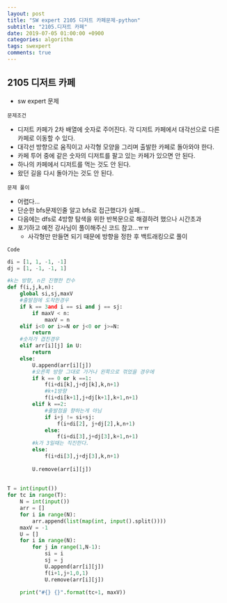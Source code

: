 ```yaml
---
layout: post
title: "SW expert 2105 디저트 카페문제-python"
subtitle: "2105.디저트 카페"
date: 2019-07-05 01:00:00 +0900
categories: algorithm
tags: swexpert
comments: true
---
```


## 2105 디저트 카페



- sw expert 문제



`문제조건`

- 디저트 카페가 2차 배열에 숫자로 주어진다. 각 디저트 카페에서 대각선으로 다른 카페로 이동할 수 있다.
- 대각선 방향으로 움직이고 사각형 모양을 그리며 출발한 카페로 돌아와야 한다.
- 카페 투어 중에 같은 숫자의 디저트를 팔고 있는 카페가 있으면 안 된다.
- 하나의 카페에서 디저트를 먹는 것도 안 된다.
- 왔던 길을 다시 돌아가는 것도 안 된다.


`문제 풀이`

- 어렵다...
- 단순한 bfs문제인줄 알고 bfs로 접근했다가 실패...
- 다음에는 dfs로 4방향 탐색을 위한 반복문으로 해결하려 했으나 시간초과
- 포기하고 예전 강사님이 풀이해주신 코드 참고...ㅠㅠ
    - 사각형만 만들면 되기 때문에 방향을 정한 후 백트래킹으로 풀이




`Code`

```python
di = [1, 1, -1, -1]
dj = [1, -1, -1, 1]

#k는 방향, n은 진행한 칸수
def f(i,j,k,n): 
    global si,sj,maxV
    #출발점에 도착한경우
    if k == 3and i == si and j == sj: 
        if maxV < n:
            maxV = n
    elif i<0 or i>=N or j<0 or j>=N:
        return
    #숫자가 겹친경우
    elif arr[i][j] in U: 
        return
    else:
        U.append(arr[i][j])
        #오른쪽 방향 그대로 가거나 왼쪽으로 꺾었을 경우에
        if k == 0 or k ==1:
            f(i+di[k],j+dj[k],k,n+1)
            #k+1방향
            f(i+di[k+1],j+dj[k+1],k+1,n+1)
        elif k ==2:
            #출발점을 향하는게 아님
            if i+j != si+sj: 
                f(i+di[2], j+dj[2],k,n+1)
            else:
                f(i+di[3],j+dj[3],k+1,n+1)
        #k가 3일때는 직진한다.
        else:
            f(i+di[3],j+dj[3],k,n+1)
 
        U.remove(arr[i][j])
 
 
T = int(input())
for tc in range(T):
    N = int(input())
    arr = []
    for i in range(N):
        arr.append(list(map(int, input().split())))
    maxV = -1
    U = []
    for i in range(N):
        for j in range(1,N-1):
            si = i
            sj = j
            U.append(arr[i][j])
            f(i+1,j+1,0,1)
            U.remove(arr[i][j])
 
    print("#{} {}".format(tc+1, maxV))


```